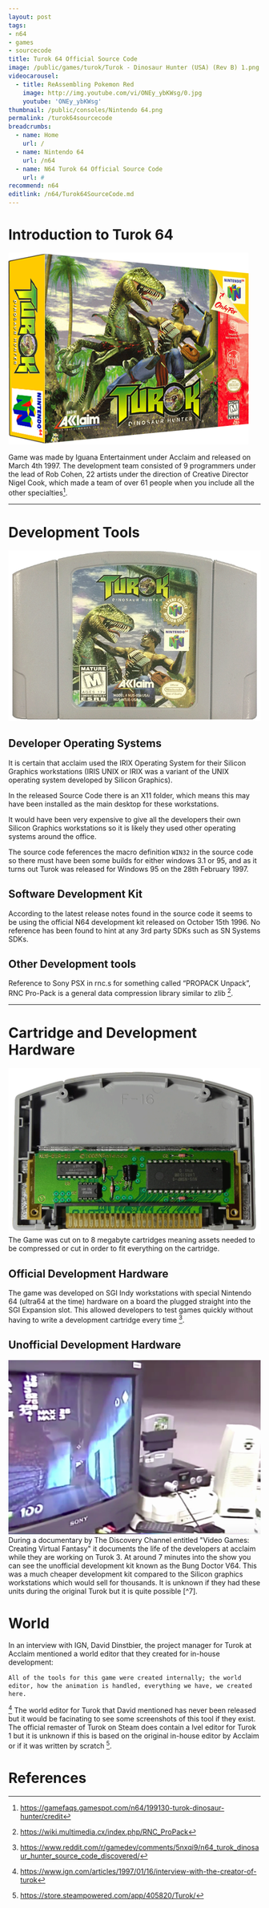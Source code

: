 ```yaml
---
layout: post
tags: 
- n64
- games
- sourcecode
title: Turok 64 Official Source Code
image: /public/games/turok/Turok - Dinosaur Hunter (USA) (Rev B) 1.png
videocarousel:
  - title: ReAssembling Pokemon Red
    image: http://img.youtube.com/vi/ONEy_ybKWsg/0.jpg
    youtube: 'ONEy_ybKWsg'
thumbnail: /public/consoles/Nintendo 64.png
permalink: /turok64sourcecode
breadcrumbs:
  - name: Home
    url: /
  - name: Nintendo 64
    url: /n64
  - name: N64 Turok 64 Official Source Code
    url: #
recommend: n64
editlink: /n64/Turok64SourceCode.md
---
```

# Introduction to Turok 64
<img src="/public/games/turok/Turok - Dinosaur Hunter (USA) (Rev B) 3D.png" class="wow slideInLeft postImage" />

Game was made by Iguana Entertainment under Acclaim and released on March 4th 1997. The development team consisted of 9 programmers under the lead of Rob Cohen, 22 artists under the direction of Creative Director Nigel Cook, which made a team of over 61 people when you include all the other specialties[^3]. 

---
# Development Tools
<img src="/public/games/turokCartridge.png" class="wow bounceInUp postImage" />

## Developer Operating Systems
It is certain that acclaim used the IRIX Operating System for their Silicon Graphics workstations (IRIS UNIX or IRIX was a variant of the UNIX operating system developed by Silicon Graphics).

In the released Source Code there is an X11 folder, which means this may have been installed as the main desktop for these workstations. 

It would have been very expensive to give all the developers their own Silicon Graphics workstations so it is likely they used other operating systems around the office.

The source code feferences the macro definition `WIN32` in the source code so there must have been some builds for either windows 3.1 or 95, and as it turns out Turok was released for Windows 95 on the 28th February 1997.

## Software Development Kit
According to the latest release notes found in the source code it seems to be using the official N64 development kit released on October 15th 1996. No reference has been found to hint at any 3rd party SDKs such as SN Systems SDKs.


## Other Development tools
Reference to Sony PSX in rnc.s for something called “PROPACK Unpack”, RNC Pro-Pack is a general data compression library similar to zlib [^6].

---
# Cartridge and Development Hardware
<img src="/public/N64/N64Cart_NUS_01A_01.png" class="wow bounceInLeft postImage" />
The Game was cut on to 8 megabyte cartridges meaning assets needed to be compressed or cut in order to fit everything on the cartridge. 

## Official Development Hardware
The game was developed on SGI Indy workstations  with special Nintendo 64 (ultra64 at the time) hardware on a board the plugged straight into the SGI Expansion slot. This allowed developers to test games quickly without having to write a development cartridge every time [^2].

## Unofficial Development Hardware
<img src="/public/games/turok/Turok3_DoctorV64.png" class="wow bounceInLeft postImage" />
During a documentary by The Discovery Channel entitled "Video Games: Creating Virtual Fantasy" it documents the life of the developers at acclaim while they are working on Turok 3. At around 7 minutes into the show you can see the unofficial development kit known as the Bung Doctor V64. This was a much cheaper development kit compared to the Silicon graphics workstations which would sell for thousands. It is unknown if they had these units during the original Turok but it is quite possible [^7].


# World
In an interview with IGN, David Dinstbier, the project manager for Turok at Acclaim mentioned a world editor that they created for in-house development:
```
All of the tools for this game were created internally; the world editor, how the animation is handled, everything we have, we created here.
```
[^4]
The world editor for Turok that David mentioned has never been released but it would be facinating to see some screenshots of this tool if they exist.
The official remaster of Turok on Steam does contain a lvel editor for Turok 1 but it is unknown if this is based on the original in-house editor by Acclaim or if it was written by scratch [^5].


# References
[^1]: https://www.turokforums.com/index.php?topic=645.0
[^2]: https://www.reddit.com/r/gamedev/comments/5nxqi9/n64_turok_dinosaur_hunter_source_code_discovered/
[^3]: https://gamefaqs.gamespot.com/n64/199130-turok-dinosaur-hunter/credit
[^4]: https://www.ign.com/articles/1997/01/16/interview-with-the-creator-of-turok
[^5]: https://store.steampowered.com/app/405820/Turok/
[^6]: https://wiki.multimedia.cx/index.php/RNC_ProPack
[^7]: https://web.archive.org/web/20001119222300/http://www.dextrose.com:80/info/0428turok3dev.htm
